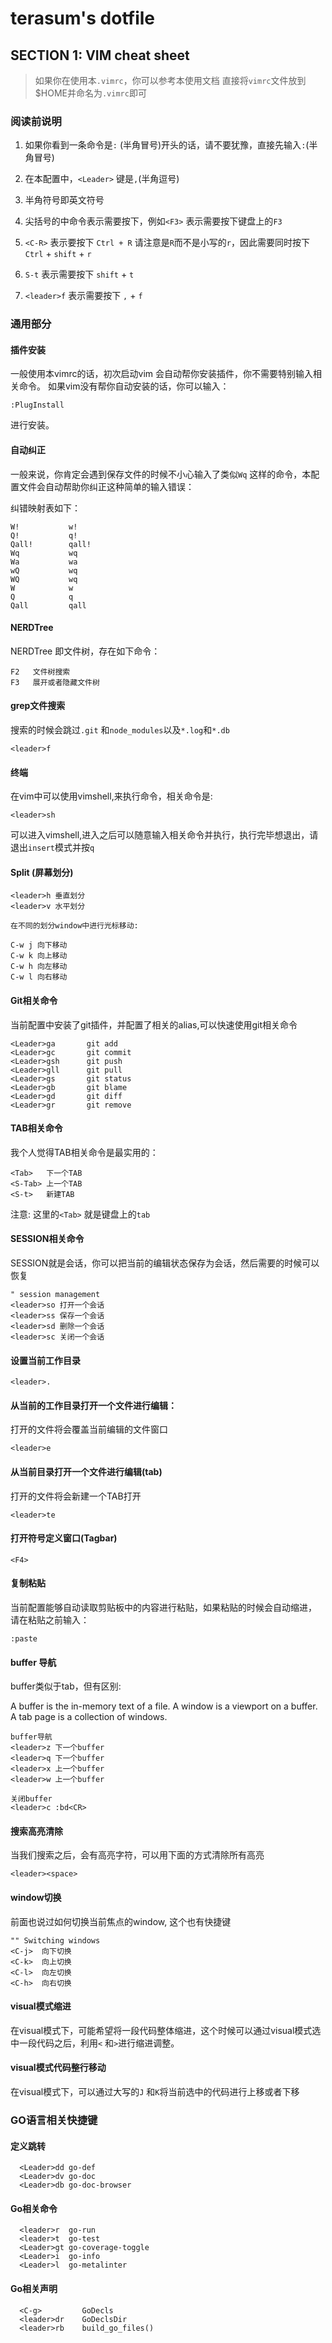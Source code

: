 # terasum's dotfile

## SECTION 1: VIM cheat sheet

> 如果你在使用本`.vimrc`，你可以参考本使用文档
> 直接将`vimrc`文件放到$HOME并命名为`.vimrc`即可


### 阅读前说明

1. 如果你看到一条命令是`:` (半角冒号)开头的话，请不要犹豫，直接先输入`:`(半角冒号)
2. 在本配置中，`<Leader>` 键是`,`(半角逗号)
3. 半角符号即英文符号
4. 尖括号的中命令表示需要按下，例如`<F3>` 表示需要按下键盘上的`F3`
5. `<C-R>` 表示要按下 `Ctrl + R` 请注意是`R`而不是小写的`r`，因此需要同时按下
`Ctrl` + `shift` + `r`

6. `S-t` 表示需要按下 `shift` + `t`
7. `<leader>f` 表示需要按下 `,` + `f`

### 通用部分

#### 插件安装

一般使用本vimrc的话，初次启动vim 会自动帮你安装插件，你不需要特别输入相关命令。
如果vim没有帮你自动安装的话，你可以输入：

```
:PlugInstall

```

进行安装。

#### 自动纠正

一般来说，你肯定会遇到保存文件的时候不小心输入了类似`Wq`
这样的命令，本配置文件会自动帮助你纠正这种简单的输入错误：

纠错映射表如下：

```
W!           w!
Q!           q!
Qall!        qall!
Wq           wq
Wa           wa
wQ           wq
WQ           wq
W            w
Q            q
Qall         qall

```


#### NERDTree

NERDTree 即文件树，存在如下命令：

```
F2   文件树搜索
F3   展开或者隐藏文件树
```


#### grep文件搜索

搜索的时候会跳过`.git` 和`node_modules`以及`*.log`和`*.db`

```
<leader>f
```

#### 终端

在vim中可以使用vimshell,来执行命令，相关命令是:

```
<leader>sh
```
可以进入vimshell,进入之后可以随意输入相关命令并执行，执行完毕想退出，请退出`insert`模式并按`q`


#### Split (屏幕划分)

```
<leader>h 垂直划分
<leader>v 水平划分

在不同的划分window中进行光标移动:

C-w j 向下移动
C-w k 向上移动
C-w h 向左移动
C-w l 向右移动

```

#### Git相关命令

当前配置中安装了git插件，并配置了相关的alias,可以快速使用git相关命令

```
<Leader>ga       git add
<Leader>gc       git commit
<Leader>gsh      git push
<Leader>gll      git pull
<Leader>gs       git status
<Leader>gb       git blame
<Leader>gd       git diff
<Leader>gr       git remove
```


#### TAB相关命令

我个人觉得TAB相关命令是最实用的：

```
<Tab>   下一个TAB
<S-Tab> 上一个TAB
<S-t>   新建TAB
```
注意: 这里的`<Tab>` 就是键盘上的`tab`

#### SESSION相关命令

SESSION就是会话，你可以把当前的编辑状态保存为会话，然后需要的时候可以恢复

```
" session management
<leader>so 打开一个会话
<leader>ss 保存一个会话
<leader>sd 删除一个会话
<leader>sc 关闭一个会话
```

#### 设置当前工作目录

```
<leader>.
```


#### 从当前的工作目录打开一个文件进行编辑：

打开的文件将会覆盖当前编辑的文件窗口

```
<leader>e
```

#### 从当前目录打开一个文件进行编辑(tab)

打开的文件将会新建一个TAB打开

```
<leader>te
```

#### 打开符号定义窗口(Tagbar)

```
<F4>
```

#### 复制粘贴

当前配置能够自动读取剪贴板中的内容进行粘贴，如果粘贴的时候会自动缩进，
请在粘贴之前输入：

```
:paste
```

#### buffer 导航

buffer类似于tab，但有区别:

 A buffer is the in-memory text of a file.
 A window is a viewport on a buffer.
 A tab page is a collection of windows.

```
buffer导航
<leader>z 下一个buffer
<leader>q 下一个buffer
<leader>x 上一个buffer
<leader>w 上一个buffer

关闭buffer
<leader>c :bd<CR>

```

#### 搜索高亮清除

当我们搜索之后，会有高亮字符，可以用下面的方式清除所有高亮

```
<leader><space>
```

#### window切换

前面也说过如何切换当前焦点的window, 这个也有快捷键

```
"" Switching windows
<C-j>  向下切换
<C-k>  向上切换
<C-l>  向左切换
<C-h>  向右切换

```

#### visual模式缩进

在visual模式下，可能希望将一段代码整体缩进，这个时候可以通过visual模式选中一段代码之后，利用`<`
和`>`进行缩进调整。


#### visual模式代码整行移动

在visual模式下，可以通过大写的`J` 和`K`将当前选中的代码进行上移或者下移



### GO语言相关快捷键


#### 定义跳转

```
  <Leader>dd go-def
  <Leader>dv go-doc
  <Leader>db go-doc-browser

```
#### Go相关命令

```
  <leader>r  go-run
  <leader>t  go-test
  <Leader>gt go-coverage-toggle
  <Leader>i  go-info
  <Leader>l  go-metalinter
```

#### Go相关声明

```
  <C-g>         GoDecls
  <leader>dr    GoDeclsDir
  <leader>rb    build_go_files()
```


